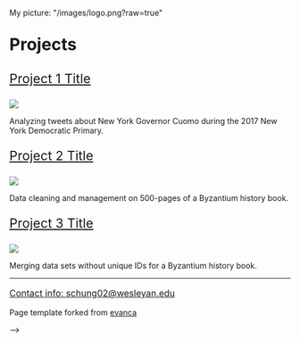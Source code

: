 <p style="font-size:25px;"> </p>

My picture: "/images/logo.png?raw=true"

 <p style="font-size:30px;"> <b> Projects  </b> </p>

 <p style="font-size:23px;"> <a href="Cuomo_Twitter.html"> Project 1 Title </a> </p>

<img src="images/dummy_thumbnail.jpg?raw=true"/>

Analyzing tweets about New York Governor Cuomo during the 2017 New York Democratic Primary.

 <p style="font-size:23px;"> <a href="TL_Cleaning.html"> Project 2 Title </a> </p>

<img src="images/dummy_thumbnail.jpg?raw=true"/>

Data cleaning and management on 500-pages of a Byzantium history book.

<p style="font-size:23px;"> <a href="TL_Other.html"> Project 3 Title </a> </p>

<img src="images/dummy_thumbnail.jpg?raw=true"/>

Merging data sets without unique IDs for a Byzantium history book.

---

<p style="font-size:16px;"> <a href="mailto: schung02@wesleyan.edu"> Contact info: schung02@wesleyan.edu </a> </p>

<p style="font-size:14px;">Page template forked from <a href="https://github.com/evanca/quick-portfolio">evanca</a></p> -->
